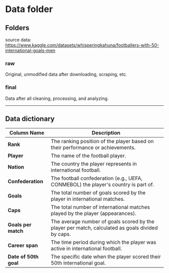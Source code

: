 # Data folder

## Folders

source data:
https://www.kaggle.com/datasets/whisperingkahuna/footballers-with-50-international-goals-men

### raw

Original, unmodified data after downloading, scraping, etc.

### final

Data after all cleaning, processing, and analyzing.

---

## Data dictionary

| **Column Name**       | **Description**                                                                                  |
| --------------------- | ------------------------------------------------------------------------------------------------ |
| **Rank**              | The ranking position of the player based on their performance or achievements.                   |
| **Player**            | The name of the football player.                                                                 |
| **Nation**            | The country the player represents in international football.                                     |
| **Confederation**     | The football confederation (e.g., UEFA, CONMEBOL) the player's country is part of.               |
| **Goals**             | The total number of goals scored by the player in international matches.                         |
| **Caps**              | The total number of international matches played by the player (appearances).                    |
| **Goals per match**   | The average number of goals scored by the player per match, calculated as goals divided by caps. |
| **Career span**       | The time period during which the player was active in international football.                    |
| **Date of 50th goal** | The specific date when the player scored their 50th international goal.                          |
